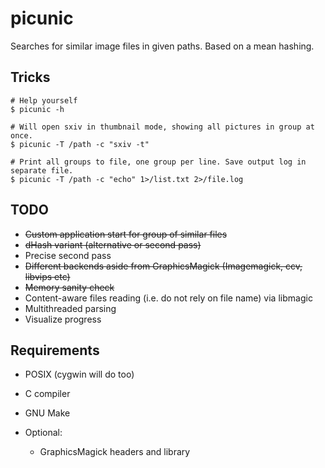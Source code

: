 # picunic

Searches for similar image files in given paths. Based on a mean hashing.

## Tricks
```
# Help yourself
$ picunic -h

# Will open sxiv in thumbnail mode, showing all pictures in group at once.
$ picunic -T /path -c "sxiv -t"

# Print all groups to file, one group per line. Save output log in separate file.
$ picunic -T /path -c "echo" 1>/list.txt 2>/file.log
```

## TODO
- ~~Custom application start for group of similar files~~
- ~~dHash variant (alternative or second pass)~~
- Precise second pass
- ~~Different backends aside from GraphicsMagick (Imagemagick, ccv, libvips etc)~~
- ~~Memory sanity check~~
- Content-aware files reading (i.e. do not rely on file name) via libmagic
- Multithreaded parsing
- Visualize progress

## Requirements
- POSIX (cygwin will do too)
- C compiler
- GNU Make

- Optional:
	- GraphicsMagick headers and library
